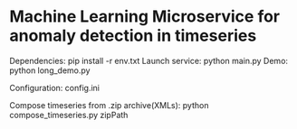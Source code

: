 # Machine Learning Microservice for anomaly detection in timeseries
Dependencies: pip install -r env.txt
Launch service: python main.py
Demo: python long_demo.py

Configuration: config.ini

Compose timeseries from .zip archive(XMLs): python compose_timeseries.py zipPath